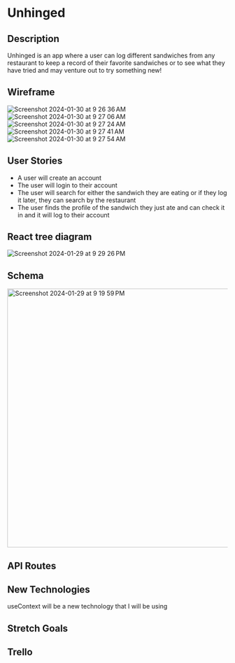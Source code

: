 # Unhinged

## Description
Unhinged is an app where a user can log different sandwiches from any restaurant to keep a record of their favorite sandwiches or to see what they have tried and may venture out to try something new!

## Wireframe
![Screenshot 2024-01-30 at 9 26 36 AM](https://github.com/Nickjw243/Unhinged/assets/145048770/576daf4a-7fcf-49ca-bd1a-ae6e246dece0)
![Screenshot 2024-01-30 at 9 27 06 AM](https://github.com/Nickjw243/Unhinged/assets/145048770/ce89e0ca-12a0-4ef9-a4e7-5efdfdbf8176)
![Screenshot 2024-01-30 at 9 27 24 AM](https://github.com/Nickjw243/Unhinged/assets/145048770/3b6d5658-9391-4a4b-beaa-230d25d6e0dc)
![Screenshot 2024-01-30 at 9 27 41 AM](https://github.com/Nickjw243/Unhinged/assets/145048770/e1502a48-7505-4666-92a2-d34f191b8cf7)
![Screenshot 2024-01-30 at 9 27 54 AM](https://github.com/Nickjw243/Unhinged/assets/145048770/6639aec8-07fe-499c-83ec-c4ae676f5329)

## User Stories
- A user will create an account
- The user will login to their account
- The user will search for either the sandwich they are eating or if they log it later, they can search by the restaurant
- The user finds the profile of the sandwich they just ate and can check it in and it will log to their account

## React tree diagram
![Screenshot 2024-01-29 at 9 29 26 PM](https://github.com/Nickjw243/Unhinged/assets/145048770/8b31eafa-62fc-4de1-97aa-fe989463c145)

## Schema
<img width="592" alt="Screenshot 2024-01-29 at 9 19 59 PM" src="https://github.com/Nickjw243/Unhinged/assets/145048770/fa8bc105-c8b3-443f-9ed0-34c925ce455b">

## API Routes

## New Technologies
useContext will be a new technology that I will be using 

## Stretch Goals

## Trello





